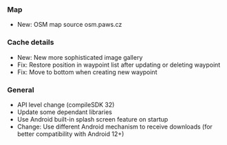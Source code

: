 ### Map
- New: OSM map source osm.paws.cz

### Cache details
- New: New more sophisticated image gallery
- Fix: Restore position in waypoint list after updating or deleting waypoint
- Fix: Move to bottom when creating new waypoint

### General
- API level change (compileSDK 32)
- Update some dependant libraries
- Use Android built-in splash screen feature on startup
- Change: Use different Android mechanism to receive downloads (for better compatibility with Android 12+)
